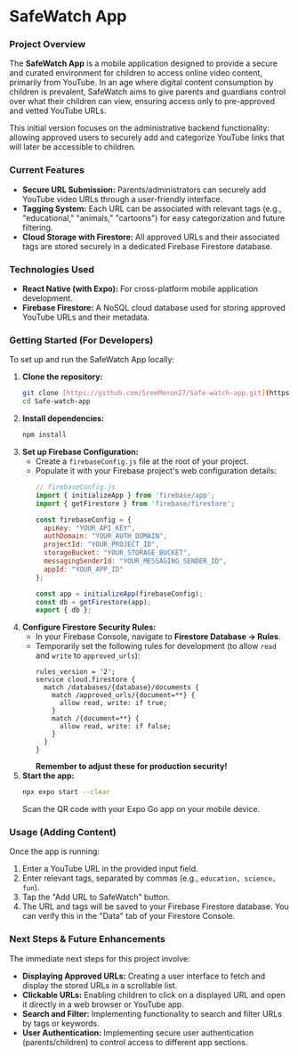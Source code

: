 # SafeWatch App

### Project Overview

The **SafeWatch App** is a mobile application designed to provide a secure and curated environment for children to access online video content, primarily from YouTube. In an age where digital content consumption by children is prevalent, SafeWatch aims to give parents and guardians control over what their children can view, ensuring access only to pre-approved and vetted YouTube URLs.

This initial version focuses on the administrative backend functionality: allowing approved users to securely add and categorize YouTube links that will later be accessible to children.

### Current Features

* **Secure URL Submission:** Parents/administrators can securely add YouTube video URLs through a user-friendly interface.
* **Tagging System:** Each URL can be associated with relevant tags (e.g., "educational," "animals," "cartoons") for easy categorization and future filtering.
* **Cloud Storage with Firestore:** All approved URLs and their associated tags are stored securely in a dedicated Firebase Firestore database.

### Technologies Used

* **React Native (with Expo):** For cross-platform mobile application development.
* **Firebase Firestore:** A NoSQL cloud database used for storing approved YouTube URLs and their metadata.

### Getting Started (For Developers)

To set up and run the SafeWatch App locally:

1.  **Clone the repository:**
    ```bash
    git clone [https://github.com/SreeMenon27/Safe-watch-app.git](https://github.com/SreeMenon27/Safe-watch-app.git)
    cd Safe-watch-app
    ```
2.  **Install dependencies:**
    ```bash
    npm install
    ```
3.  **Set up Firebase Configuration:**
    * Create a `firebaseConfig.js` file at the root of your project.
    * Populate it with your Firebase project's web configuration details:
        ```javascript
        // firebaseConfig.js
        import { initializeApp } from 'firebase/app';
        import { getFirestore } from 'firebase/firestore';

        const firebaseConfig = {
          apiKey: "YOUR_API_KEY",
          authDomain: "YOUR_AUTH_DOMAIN",
          projectId: "YOUR_PROJECT_ID",
          storageBucket: "YOUR_STORAGE_BUCKET",
          messagingSenderId: "YOUR_MESSAGING_SENDER_ID",
          appId: "YOUR_APP_ID"
        };

        const app = initializeApp(firebaseConfig);
        const db = getFirestore(app);
        export { db };
        ```
4.  **Configure Firestore Security Rules:**
    * In your Firebase Console, navigate to **Firestore Database -> Rules**.
    * Temporarily set the following rules for development (to allow `read` and `write` to `approved_urls`):
        ```firestore
        rules_version = '2';
        service cloud.firestore {
          match /databases/{database}/documents {
            match /approved_urls/{document=**} {
              allow read, write: if true;
            }
            match /{document=**} {
              allow read, write: if false;
            }
          }
        }
        ```
        **Remember to adjust these for production security!**
5.  **Start the app:**
    ```bash
    npx expo start --clear
    ```
    Scan the QR code with your Expo Go app on your mobile device.

### Usage (Adding Content)

Once the app is running:
1.  Enter a YouTube URL in the provided input field.
2.  Enter relevant tags, separated by commas (e.g., `education, science, fun`).
3.  Tap the "Add URL to SafeWatch" button.
4.  The URL and tags will be saved to your Firebase Firestore database. You can verify this in the "Data" tab of your Firestore Console.

### Next Steps & Future Enhancements

The immediate next steps for this project involve:
* **Displaying Approved URLs:** Creating a user interface to fetch and display the stored URLs in a scrollable list.
* **Clickable URLs:** Enabling children to click on a displayed URL and open it directly in a web browser or YouTube app.
* **Search and Filter:** Implementing functionality to search and filter URLs by tags or keywords.
* **User Authentication:** Implementing secure user authentication (parents/children) to control access to different app sections.
